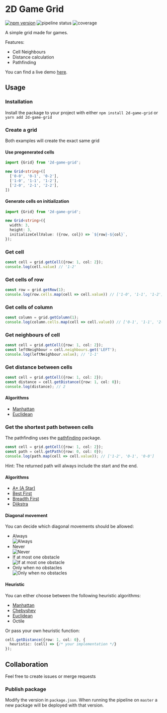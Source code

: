 # 2D Game Grid
[![npm version](https://badge.fury.io/js/2d-game-grid.svg)](https://www.npmjs.com/package/2d-game-grid)
![pipeline status](https://gitlab.com/mstuercke/2d-game-grid/badges/master/pipeline.svg)
![coverage](https://gitlab.com/mstuercke/2d-game-grid/badges/master/coverage.svg?job=test)

A simple grid made for games.

Features:
- Cell Neighbours
- Distance calculation
- Pathfinding

You can find a live demo [here](https://3ms9ky.csb.app/).

## Usage
### Installation
Install the package to your project with either `npm install 2d-game-grid` or `yarn add 2d-game-grid`

### Create a grid
Both examples will create the exact same grid
#### Use pregenerated cells
```ts
import {Grid} from '2d-game-grid';

new Grid<string>([
  ['0-0', '0-1', '0-2'],
  ['1-0', '1-1', '1-2'],
  ['2-0', '2-1', '2-2'],
])
```

#### Generate cells on initialization
```ts
import {Grid} from '2d-game-grid';

new Grid<string>({
  width: 3,
  height: 3,
  initializeCellValue: ({row, col}) => `${row}-${col}`,
});
```

### Get cell
```ts
const cell = grid.getCell({row: 1, col: 2});
console.log(cell.value) // '1-2'
```

### Get cells of row
```ts
const row = grid.getRow(1);
console.log(row.cells.map(cell => cell.value)) // ['1-0', '1-1', '1-2']
```

### Get cells of column
```ts
const column = grid.getColumn(1);
console.log(column.cells.map(cell => cell.value)) // ['0-1', '1-1', '2-1']
```

### Get neighbours of cell
```ts
const cell = grid.getCell({row: 1, col: 2});
const leftNeighbour = cell.neighbours.get('LEFT');
console.log(leftNeighbour.value); // '1-1'
```


### Get distance between cells
```ts
const cell = grid.getCell({row: 1, col: 2});
const distance = cell.getDistance({row: 1, col: 0});
console.log(distance); // 2
```

#### Algorithms
- [Manhattan](https://en.wikipedia.org/wiki/Taxicab_geometry)
- [Euclidean](https://en.wikipedia.org/wiki/Euclidean_distance)

### Get the shortest path between cells
The pathfinding uses the [pathfinding](https://www.npmjs.com/package/pathfinding) package.  

```ts
const cell = grid.getCell({row: 1, col: 2});
const path = cell.getPath({row: 0, col: 0});
console.log(path.map(cell => cell.value)); // ['1-2', '0-1', '0-0']
```
Hint: The returned path will always include the start and the end.

#### Algorithms
- [A* (A Star)](https://en.wikipedia.org/wiki/A*_search_algorithm)
- [Best First](https://en.wikipedia.org/wiki/Best-first_search)
- [Breadth First](https://en.wikipedia.org/wiki/Breadth-first_search)
- [Dijkstra](https://en.wikipedia.org/wiki/Dijkstra%27s_algorithm)

#### Diagonal movement
You can decide which diagonal movements should be allowed: 
- Always  
  ![Always](https://gitlab.com/mstuercke/2d-game-grid/-/raw/master/images/always.jpg)
- Never  
  ![Never](https://gitlab.com/mstuercke/2d-game-grid/-/raw/master/images/never.jpg)
- If at most one obstacle  
  ![If at most one obstacle](https://gitlab.com/mstuercke/2d-game-grid/-/raw/master/images/if-at-most-one-obstacle.jpg)
- Only when no obstacles  
  ![Only when no obstacles](https://gitlab.com/mstuercke/2d-game-grid/-/raw/master/images/only-when-no-obstacles.jpg)

#### Heuristic
You can either choose between the following heuristic algorithms:
- [Manhattan](https://en.wikipedia.org/wiki/Taxicab_geometry)
- [Chebyshev](https://en.wikipedia.org/wiki/Chebyshev_distance)
- [Euclidean](https://en.wikipedia.org/wiki/Euclidean_distance)
- Octile

Or pass your own heuristic function:
```ts
cell.getDistance({row: 1, col: 0}, {
  heuristic: (cell) => {/* your implementation */}
});
```

## Collaboration
Feel free to create issues or merge requests

### Publish package
Modify the version in `package.json`. When running the pipeline on `master` a new package will be deployed with that version. 


